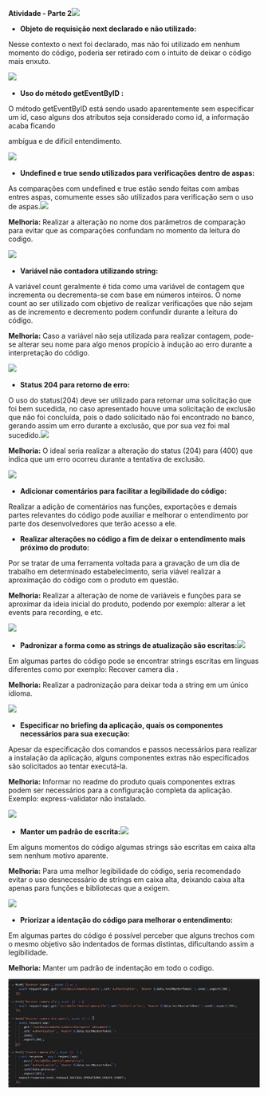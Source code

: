 ﻿**Atividade - Parte 2![](Aspose.Words.da91b657-c3fe-4ea2-bcd0-a5aa8d41cbb5.001.png)**

- **Objeto de requisição next declarado e não utilizado:**

Nesse contexto o next foi declarado, mas não foi utilizado em nenhum momento do código, poderia ser retirado com o intuito de deixar o código mais enxuto.

![](Aspose.Words.da91b657-c3fe-4ea2-bcd0-a5aa8d41cbb5.002.png)

- **Uso do método getEventByID :**

O método getEventByID está sendo usado aparentemente sem especificar um id, caso alguns dos atributos seja considerado como id, a informação acaba ficando

ambígua e de difícil entendimento.

![](Aspose.Words.da91b657-c3fe-4ea2-bcd0-a5aa8d41cbb5.003.png)

- **Undefined e true sendo utilizados para verificações dentro de aspas:**

As comparações com undefined e true estão sendo feitas com ambas entres aspas, comumente esses são utilizados para verificação sem o uso de aspas.![](Aspose.Words.da91b657-c3fe-4ea2-bcd0-a5aa8d41cbb5.001.png)

**Melhoria:** Realizar a alteração no nome dos parâmetros de comparação para evitar que as comparações confundam no momento da leitura do codigo.

![](Aspose.Words.da91b657-c3fe-4ea2-bcd0-a5aa8d41cbb5.004.png)

- **Variável não contadora utilizando string:**

A variável count geralmente é tida como uma variável de contagem que incrementa ou decrementa-se com base em números inteiros. O nome count ao ser utilizado com objetivo de realizar verificações que não sejam as de incremento e decremento podem confundir durante a leitura do código.

**Melhoria:** Caso a variável não seja utilizada para realizar contagem, pode-se alterar seu nome para algo menos propício à indução ao erro durante a interpretação do código.

![](Aspose.Words.da91b657-c3fe-4ea2-bcd0-a5aa8d41cbb5.005.png)

- **Status 204 para retorno de erro:**

O uso do status(204) deve ser utilizado para retornar uma solicitação que foi bem sucedida, no caso apresentado houve uma solicitação de exclusão que não foi concluída, pois o dado solicitado não foi encontrado no banco, gerando assim um erro durante a exclusão, que por sua vez foi mal sucedido.![](Aspose.Words.da91b657-c3fe-4ea2-bcd0-a5aa8d41cbb5.001.png)

**Melhoria:** O ideal seria realizar a alteração do status (204) para (400) que indica que um erro ocorreu durante a tentativa de exclusão.

![](Aspose.Words.da91b657-c3fe-4ea2-bcd0-a5aa8d41cbb5.006.png)

- **Adicionar comentários para facilitar a legibilidade do código:**

Realizar a adição de comentários nas funções, exportações e demais partes relevantes do código pode auxiliar e melhorar o entendimento por parte dos desenvolvedores que terão acesso a ele.

- **Realizar alterações no código a fim de deixar o entendimento mais próximo do produto:**

Por se tratar de uma ferramenta voltada para a gravação de um dia de trabalho em determinado estabelecimento, seria viável realizar a aproximação do código com o produto em questão.

**Melhoria:** Realizar a alteração de nome de variáveis e funções para se aproximar da ideia inicial do produto, podendo por exemplo: alterar a let events para recording, e etc.

![](Aspose.Words.da91b657-c3fe-4ea2-bcd0-a5aa8d41cbb5.007.png)

- **Padronizar a forma como as strings de atualização são escritas:![](Aspose.Words.da91b657-c3fe-4ea2-bcd0-a5aa8d41cbb5.001.png)**

Em algumas partes do código pode se encontrar strings escritas em línguas diferentes como por exemplo: Recover camera dia .

**Melhoria:** Realizar a padronização para deixar toda a string em um único idioma.

![](Aspose.Words.da91b657-c3fe-4ea2-bcd0-a5aa8d41cbb5.008.png)

- **Especificar no briefing da aplicação, quais os componentes necessários para sua execução:**

Apesar da especificação dos comandos e passos necessários para realizar a instalação da aplicação, alguns componentes extras não especificados são solicitados ao tentar executá-la.

**Melhoria:** Informar no readme do produto quais componentes extras podem ser necessários para a configuração completa da aplicação. Exemplo: express-validator não instalado.

![](Aspose.Words.da91b657-c3fe-4ea2-bcd0-a5aa8d41cbb5.009.png)

- **Manter um padrão de escrita:![](Aspose.Words.da91b657-c3fe-4ea2-bcd0-a5aa8d41cbb5.001.png)**

Em alguns momentos do código algumas strings são escritas em caixa alta sem nenhum motivo aparente.

**Melhoria:** Para uma melhor legibilidade do código, seria recomendado evitar o uso desnecessário de strings em caixa alta, deixando caixa alta apenas para funções e bibliotecas que a exigem.

![](Aspose.Words.da91b657-c3fe-4ea2-bcd0-a5aa8d41cbb5.010.png)

- **Priorizar a identação do código para melhorar o entendimento:**

Em algumas partes do código é possível perceber que alguns trechos com o mesmo objetivo são indentados de formas distintas, dificultando assim a legibilidade.

**Melhoria:** Manter um padrão de indentação em todo o codigo.

![](Aspose.Words.da91b657-c3fe-4ea2-bcd0-a5aa8d41cbb5.011.jpeg)
